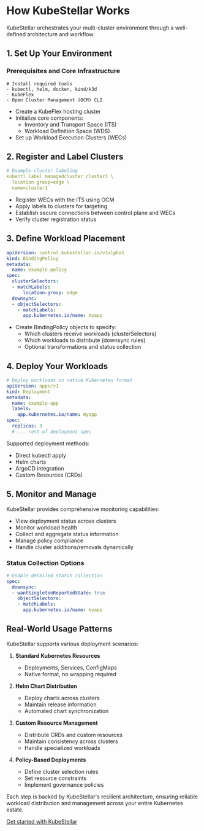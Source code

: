# How KubeStellar Works

KubeStellar orchestrates your multi-cluster environment through a well-defined architecture and workflow:

## 1. Set Up Your Environment

### Prerequisites and Core Infrastructure
```shell
# Install required tools
- kubectl, helm, docker, kind/k3d
- KubeFlex
- Open Cluster Management (OCM) CLI
```

- Create a KubeFlex hosting cluster
- Initialize core components:
  - Inventory and Transport Space (ITS)
  - Workload Definition Space (WDS)
- Set up Workload Execution Clusters (WECs)

## 2. Register and Label Clusters

```yaml
# Example cluster labeling
kubectl label managedcluster cluster1 \
  location-group=edge \
  name=cluster1
```

- Register WECs with the ITS using OCM
- Apply labels to clusters for targeting
- Establish secure connections between control plane and WECs
- Verify cluster registration status

## 3. Define Workload Placement

```yaml
apiVersion: control.kubestellar.io/v1alpha1
kind: BindingPolicy
metadata:
  name: example-policy
spec:
  clusterSelectors:
  - matchLabels:
      location-group: edge
  downsync:
  - objectSelectors:
    - matchLabels:
      app.kubernetes.io/name: myapp
```

- Create BindingPolicy objects to specify:
  - Which clusters receive workloads (clusterSelectors)
  - Which workloads to distribute (downsync rules)
  - Optional transformations and status collection

## 4. Deploy Your Workloads

```yaml
# Deploy workloads in native Kubernetes format
apiVersion: apps/v1
kind: Deployment
metadata:
  name: example-app
  labels:
    app.kubernetes.io/name: myapp
spec:
  replicas: 3
  # ... rest of deployment spec
```

Supported deployment methods:
- Direct kubectl apply
- Helm charts
- ArgoCD integration
- Custom Resources (CRDs)

## 5. Monitor and Manage

KubeStellar provides comprehensive monitoring capabilities:

- View deployment status across clusters
- Monitor workload health
- Collect and aggregate status information
- Manage policy compliance
- Handle cluster additions/removals dynamically

### Status Collection Options
```yaml
# Enable detailed status collection
spec:
  downsync:
  - wantSingletonReportedState: true
    objectSelectors:
    - matchLabels:
      app.kubernetes.io/name: myapp
```

## Real-World Usage Patterns

KubeStellar supports various deployment scenarios:

1. **Standard Kubernetes Resources**
   - Deployments, Services, ConfigMaps
   - Native format, no wrapping required

2. **Helm Chart Distribution**
   - Deploy charts across clusters
   - Maintain release information
   - Automated chart synchronization

3. **Custom Resource Management**
   - Distribute CRDs and custom resources
   - Maintain consistency across clusters
   - Handle specialized workloads

4. **Policy-Based Deployments**
   - Define cluster selection rules
   - Set resource constraints
   - Implement governance policies

Each step is backed by KubeStellar's resilient architecture, ensuring reliable workload distribution and management across your entire Kubernetes estate.

[Get started with KubeStellar](get-started.md)